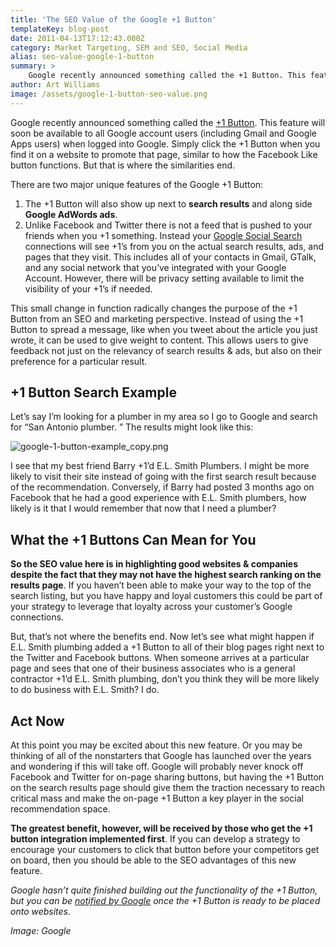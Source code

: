 ```yaml
---
title: 'The SEO Value of the Google +1 Button'
templateKey: blog-post
date: 2011-04-13T17:12:43.000Z
category: Market Targeting, SEM and SEO, Social Media
alias: seo-value-google-1-button
summary: > 
  	Google recently announced something called the +1 Button. This feature will soon be available to all Google account users (including Gmail and Google Apps users) when logged into Google. Simply click the +1 Button when you find it on a website to promote that page, similar to how the Facebook Like button functions. But that is where the similarities end.
author: Art Williams
image: /assets/google-1-button-seo-value.png
---
```


Google recently announced something called the [+1 Button](http://googleblog.blogspot.com/2011/03/1s-right-recommendations-right-when-you.html). This feature will soon be available to all Google account users (including Gmail and Google Apps users) when logged into Google. Simply click the +1 Button when you find it on a website to promote that page, similar to how the Facebook Like button functions. But that is where the similarities end.

There are two major unique features of the Google +1 Button:

1.  The +1 Button will also show up next to **search results** and along side **Google AdWords ads**.
2.  Unlike Facebook and Twitter there is not a feed that is pushed to your friends when you +1 something. Instead your [Google Social Search](http://googleblog.blogspot.com/2011/02/update-to-google-social-search.html) connections will see +1’s from you on the actual search results, ads, and pages that they visit. This includes all of your contacts in Gmail, GTalk, and any social network that you’ve integrated with your Google Account. However, there will be privacy setting available to limit the visibility of your +1’s if needed.

This small change in function radically changes the purpose of the +1 Button from an SEO and marketing perspective. Instead of using the +1 Button to spread a message, like when you tweet about the article you just wrote, it can be used to give weight to content. This allows users to give feedback not just on the relevancy of search results & ads, but also on their preference for a particular result.

+1 Button Search Example
------------------------

Let’s say I’m looking for a plumber in my area so I go to Google and search for “San Antonio plumber. ” The results might look like this:

![google-1-button-example_copy.png](/sites/default/files/images/google-1-button-example_copy.png)

I see that my best friend Barry +1’d E.L. Smith Plumbers. I might be more likely to visit their site instead of going with the first search result because of the recommendation. Conversely, if Barry had posted 3 months ago on Facebook that he had a good experience with E.L. Smith plumbers, how likely is it that I would remember that now that I need a plumber?

What the +1 Buttons Can Mean for You
------------------------------------

**So the SEO value here is in highlighting good websites & companies despite the fact that they may not have the highest search ranking on the results page**. If you haven’t been able to make your way to the top of the search listing, but you have happy and loyal customers this could be part of your strategy to leverage that loyalty across your customer’s Google connections.

But, that’s not where the benefits end. Now let’s see what might happen if E.L. Smith plumbing added a +1 Button to all of their blog pages right next to the Twitter and Facebook buttons. When someone arrives at a particular page and sees that one of their business associates who is a general contractor +1’d E.L. Smith plumbing, don’t you think they will be more likely to do business with E.L. Smith? I do.

Act Now
-------

At this point you may be excited about this new feature. Or you may be thinking of all of the nonstarters that Google has launched over the years and wondering if this will take off. Google will probably never knock off Facebook and Twitter for on-page sharing buttons, but having the +1 Button on the search results page should give them the traction necessary to reach critical mass and make the on-page +1 Button a key player in the social recommendation space.

**The greatest benefit, however, will be received by those who get the +1 button integration implemented first**. If you can develop a strategy to encourage your customers to click that button before your competitors get on board, then you should be able to the SEO advantages of this new feature.

_Google hasn’t quite finished building out the functionality of the +1 Button, but you can be [notified by Google](https://services.google.com/fb/forms/plusonesignup/) once the +1 Button is ready to be placed onto websites._

_Image: Google_